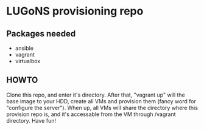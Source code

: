 LUGoNS provisioning repo
========================

Packages needed
---------------

* ansible
* vagrant
* virtualbox

HOWTO
-----

Clone this repo, and enter it's directory. After that, "vagrant up" will the base image to your HDD, create all VMs and provision them (fancy word for "configure the server"). When up, all VMs will share the directory where this provision repo is, and it's accessable from the VM through /vagrant directory. Have fun!
